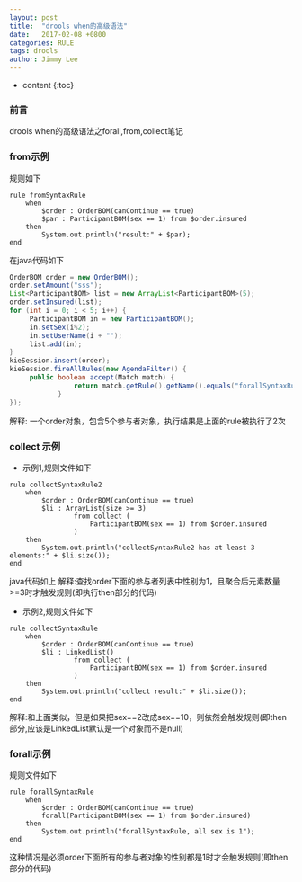 ```yaml
---
layout: post
title:  "drools when的高级语法"
date:   2017-02-08 +0800
categories: RULE
tags: drools
author: Jimmy Lee
---
```


* content
{:toc}

### 前言
drools when的高级语法之forall,from,collect笔记

### from示例
规则如下
```drools
rule fromSyntaxRule
    when
        $order : OrderBOM(canContinue == true)
        $par : ParticipantBOM(sex == 1) from $order.insured
    then
        System.out.println("result:" + $par);
end
```
在java代码如下
```java
OrderBOM order = new OrderBOM();
order.setAmount("sss");
List<ParticipantBOM> list = new ArrayList<ParticipantBOM>(5);
order.setInsured(list);
for (int i = 0; i < 5; i++) {
     ParticipantBOM in = new ParticipantBOM();
     in.setSex(i%2);
     in.setUserName(i + "");
     list.add(in);
}
kieSession.insert(order);
kieSession.fireAllRules(new AgendaFilter() {
     public boolean accept(Match match) {
                return match.getRule().getName().equals("forallSyntaxRule");
            }
});
```
解释:
一个order对象，包含5个参与者对象，执行结果是上面的rule被执行了2次 

### collect 示例
* 示例1,规则文件如下  
```
rule collectSyntaxRule2
    when
        $order : OrderBOM(canContinue == true)
        $li : ArrayList(size >= 3)
                from collect (
                    ParticipantBOM(sex == 1) from $order.insured
                )
    then
        System.out.println("collectSyntaxRule2 has at least 3 elements:" + $li.size());
end
```
java代码如上
解释:查找order下面的参与者列表中性别为1，且聚合后元素数量>=3时才触发规则(即执行then部分的代码)

* 示例2,规则文件如下
```
rule collectSyntaxRule
    when
        $order : OrderBOM(canContinue == true)
        $li : LinkedList()
                from collect (
                    ParticipantBOM(sex == 1) from $order.insured
                )
    then
        System.out.println("collect result:" + $li.size());
end
```
解释:和上面类似，但是如果把sex==2改成sex==10，则依然会触发规则(即then部分,应该是LinkedList默认是一个对象而不是null)

### forall示例
规则文件如下
```
rule forallSyntaxRule
    when
        $order : OrderBOM(canContinue == true)
        forall(ParticipantBOM(sex == 1) from $order.insured)
    then
        System.out.println("forallSyntaxRule, all sex is 1");
end
```
这种情况是必须order下面所有的参与者对象的性别都是1时才会触发规则(即then部分的代码)


